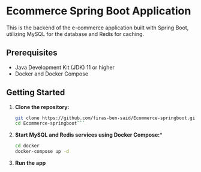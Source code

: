 # Ecommerce Spring Boot Application

This is the backend of the e-commerce application built with Spring Boot, utilizing MySQL for the database and Redis for caching.

## Prerequisites

- Java Development Kit (JDK) 11 or higher
- Docker and Docker Compose

## Getting Started

1. **Clone the repository:**

   ```bash
   git clone https://github.com/firas-ben-said/Ecommerce-springboot.git
   cd Ecommerce-springboot```
2. **Start MySQL and Redis services using Docker Compose:***
   ```bash 
   cd docker
   docker-compose up -d
3. **Run the app**
